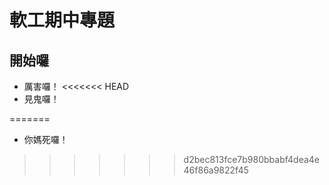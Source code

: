 # 軟工期中專題
## 開始囉
- 厲害囉！
<<<<<<< HEAD
- 見鬼囉！

=======

- 你媽死囉！
>>>>>>> d2bec813fce7b980bbabf4dea4e46f86a9822f45




